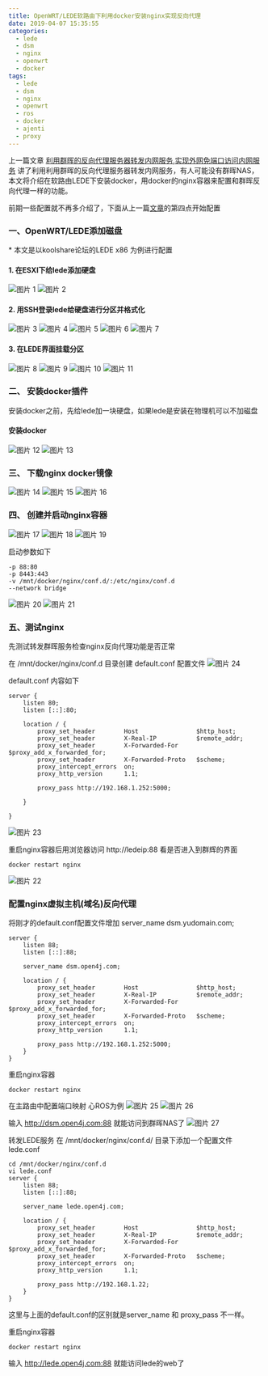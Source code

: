 ```yaml
---
title: OpenWRT/LEDE软路由下利用docker安装nginx实现反向代理
date: 2019-04-07 15:35:55
categories:
  - lede
  - dsm
  - nginx
  - openwrt
  - docker
tags:
  - lede
  - dsm
  - nginx
  - openwrt
  - ros
  - docker
  - ajenti
  - proxy
---
```


<!--more-->

上一篇文章 [利用群晖的反向代理服务器转发内网服务,实现外网免端口访问内网服务](https://blog.open4j.com/2019/04/07/use-dsm-nginx-reverse-proxy/) 讲了利用利用群晖的反向代理服务器转发内网服务，有人可能没有群晖NAS，本文将介绍在软路由LEDE下安装docker，用docker的nginx容器来配置和群晖反向代理一样的功能。

前期一些配置就不再多介绍了，下面从上一篇[文章](https://blog.open4j.com/2019/04/07/use-dsm-nginx-reverse-proxy/)的第四点开始配置

### 一、OpenWRT/LEDE添加磁盘
\* 本文是以koolshare论坛的LEDE x86 为例进行配置

#### 1. 在ESXI下给lede添加硬盘
![图片 1](1.jpg)
![图片 2](2.jpg)

#### 2. 用SSH登录lede给硬盘进行分区并格式化
![图片 3](3.jpg)
![图片 4](4.jpg)
![图片 5](5.jpg)
![图片 6](6.jpg)
![图片 7](7.jpg)

#### 3. 在LEDE界面挂载分区
![图片 8](8.jpg)
![图片 9](9.jpg)
![图片 10](10.jpg)
![图片 11](11.jpg)

### 二、 安装docker插件
安装docker之前，先给lede加一块硬盘，如果lede是安装在物理机可以不加磁盘

#### 安装docker
![图片 12](12.jpg)
![图片 13](13.jpg)

### 三、 下载nginx docker镜像

![图片 14](14.jpg)
![图片 15](15.jpg)
![图片 16](16.jpg)

### 四、 创建并启动nginx容器

![图片 17](17.jpg)
![图片 18](18.jpg)
![图片 19](19.jpg)

启动参数如下
```
-p 88:80
-p 8443:443
-v /mnt/docker/nginx/conf.d/:/etc/nginx/conf.d
--network bridge
```

![图片 20](20.jpg)
![图片 21](21.jpg)

### 五、测试nginx

先测试转发群晖服务检查nginx反向代理功能是否正常

在 /mnt/docker/nginx/conf.d 目录创建 default.conf 配置文件
![图片 24](24.jpg)

default.conf 内容如下
```
server {
    listen 80;
    listen [::]:80;

    location / {
        proxy_set_header        Host                $http_host;
        proxy_set_header        X-Real-IP           $remote_addr;
        proxy_set_header        X-Forwarded-For     $proxy_add_x_forwarded_for;
        proxy_set_header        X-Forwarded-Proto   $scheme;
        proxy_intercept_errors  on;
        proxy_http_version      1.1;

        proxy_pass http://192.168.1.252:5000;

    }

}
```
![图片 23](23.jpg)

重启nginx容器后用浏览器访问 http://ledeip:88 看是否进入到群辉的界面
```
docker restart nginx
```
![图片 22](22.jpg)

### 配置nginx虚拟主机(域名)反向代理

将刚才的default.conf配置文件增加 server_name dsm.yudomain.com;

```
server {
    listen 88;
    listen [::]:88;

    server_name dsm.open4j.com;

    location / {
        proxy_set_header        Host                $http_host;
        proxy_set_header        X-Real-IP           $remote_addr;
        proxy_set_header        X-Forwarded-For     $proxy_add_x_forwarded_for;
        proxy_set_header        X-Forwarded-Proto   $scheme;
        proxy_intercept_errors  on;
        proxy_http_version      1.1;

        proxy_pass http://192.168.1.252:5000;
    }
}
```

重启nginx容器
```
docker restart nginx
```

在主路由中配置端口映射
心ROS为例
![图片 25](25.jpg)
![图片 26](26.jpg)

输入 http://dsm.open4j.com:88 就能访问到群晖NAS了
![图片 27](27.jpg)

转发LEDE服务
在 /mnt/docker/nginx/conf.d/ 目录下添加一个配置文件 lede.conf

```
cd /mnt/docker/nginx/conf.d
vi lede.conf
server {
    listen 88;
    listen [::]:88;

    server_name lede.open4j.com;

    location / {
        proxy_set_header        Host                $http_host;
        proxy_set_header        X-Real-IP           $remote_addr;
        proxy_set_header        X-Forwarded-For     $proxy_add_x_forwarded_for;
        proxy_set_header        X-Forwarded-Proto   $scheme;
        proxy_intercept_errors  on;
        proxy_http_version      1.1;

        proxy_pass http://192.168.1.22;
    }
}
```

这里与上面的default.conf的区别就是server_name 和 proxy_pass 不一样。

重启nginx容器
```
docker restart nginx
```
输入 http://lede.open4j.com:88 就能访问lede的web了
